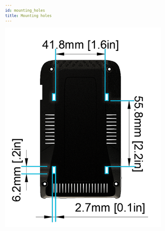 ```yaml
---
id: mounting_holes
title: Mounting holes
---
```




![Mounting holes](/img/hardware/autopi_tmu_socketcan/mounting_holes/mounting_holes.png)
